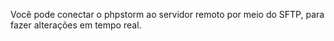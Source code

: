 Você pode conectar o phpstorm ao servidor remoto por meio do SFTP, para fazer alterações em tempo real.